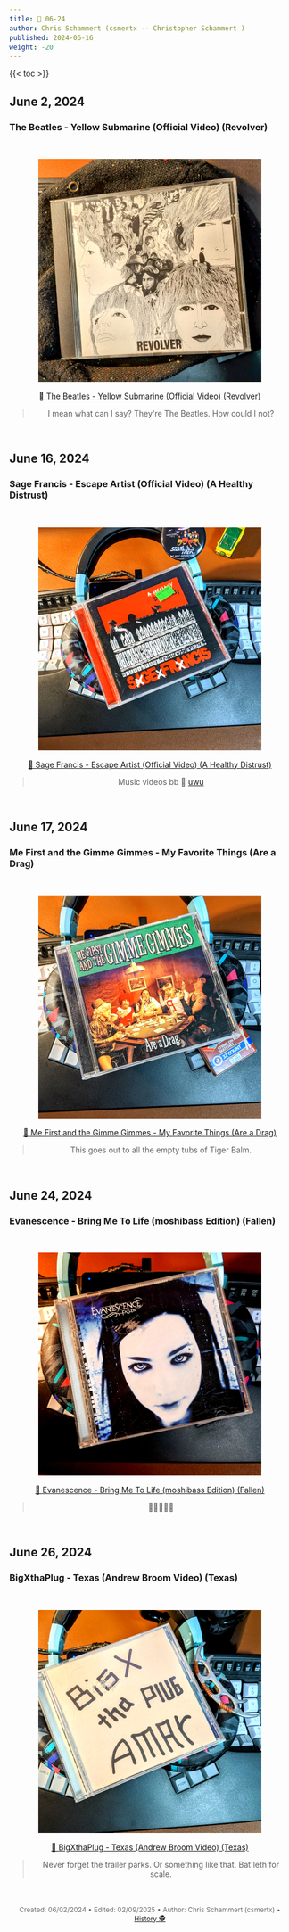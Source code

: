 ```yaml
---
title: 🎸 06-24
author: Chris Schammert (csmertx -- Christopher Schammert )
published: 2024-06-16
weight: -20
---
```


<!-- The content of this website was written by Christopher Schammert aka Chris Schammert -->

<!--more-->

{{< toc >}}

## June 2, 2024
### The Beatles - Yellow Submarine (Official Video) (Revolver)

<br />
<div style="text-align: center;">

![albumimg](/Blog/music/images/the_beatles_revolver_jewel_cd.jpg "The Beatles - Revolver - Jewel Case")
<br />

[🔗 The Beatles - Yellow Submarine (Official Video) (Revolver)](https://www.youtube.com/watch?v=m2uTFF_3MaA "YouTube | The Beatles - Yellow Submarine (Official Video) (Revolver)")

> I mean what can I say? They're The Beatles. How could I not?

</div>
<br />

## June 16, 2024
### Sage Francis - Escape Artist (Official Video) (A Healthy Distrust)

<br />
<div style="text-align: center;">

![albumimg](/Blog/music/images/sage_francis_a_healthy_distrust_jewel_cd.jpg "Sage Francis - A Healthy Distrust - Jewel Case")
<br />

[🔗 Sage Francis - Escape Artist (Official Video) (A Healthy Distrust)](https://www.youtube.com/watch?v=sJ7w-z4BvMo "YouTube | Sage Francis - Escape Artist (Official Video) (A Healthy Distrust)")

> Music videos bb 🔗 [uwu](https://i.imgur.com/0QDDkDL.png "Diagram of uwu")

</div>
<br />

## June 17, 2024
### Me First and the Gimme Gimmes - My Favorite Things (Are a Drag)

<br />
<div style="text-align: center;">

![albumimg](/Blog/music/images/me_first_and_the_gimme_gimmes_are_a_drag_jewel_cd.jpg "Me First and the Gimme Gimmes - Are a Drag - Jewel Case")
<br />

[🔗 Me First and the Gimme Gimmes - My Favorite Things (Are a Drag)](https://www.youtube.com/watch?v=V5DAwDEeeIM "YouTube | Me First and the Gimme Gimmes - My Favorite Things (Are a Drag)")

> This goes out to all the empty tubs of Tiger Balm.

</div>
<br />

## June 24, 2024
### Evanescence - Bring Me To Life (moshibass Edition) (Fallen)

<br />
<div style="text-align: center;">

![albumimg](/Blog/music/images/evanescence_fallen_jewel_cd.jpg "Evanescence - Fallen - Jewel Case")
<br />

[🔗 Evanescence - Bring Me To Life (moshibass Edition) (Fallen)](https://www.tiktok.com/@moshibass/video/7257907899614170411 "TikTok | Evanescence - Bring Me To Life (moshibass Edition) (Fallen)")

> 🤘🤘🤘🤘🤘

</div>
<br />

## June 26, 2024
### BigXthaPlug - Texas (Andrew Broom Video) (Texas)

<br />
<div style="text-align: center;">

![albumimg](/Blog/music/images/bigxthaplug_amar.jpg "BigXthaPlug - Amar - Jewel Case (Unsanctioned Reproduction)")
<br />

[🔗 BigXthaPlug - Texas (Andrew Broom Video) (Texas)](https://www.youtube.com/watch?v=jgOwwS5_qzc "YouTube | BigXthaPlug - Texas (Andrew Broom Video) (Texas)")

> Never forget the trailer parks. Or something like that. Bat'leth for scale.

</div>
<br />

<br />

<div style="text-align: center; font-size:12px; color:dimgray">
    Created: 06/02/2024 • Edited: 02/09/2025 • Author: Chris Schammert (csmertx) • 
    <a href="https://github.com/csmertx/csmertx.github.io/commits/main/content/Blog/daynight/2024/0624.md" 
       title="Github.com | csmertx \ csmertx.github.io \ commits \ main \ content \ Blog \ Music \ 0624">
       History 🕵️
    </a>
</div>